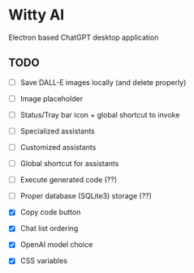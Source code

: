 # Witty AI

Electron based ChatGPT desktop application

## TODO

- [ ] Save DALL-E images locally (and delete properly)
- [ ] Image placeholder
- [ ] Status/Tray bar icon + global shortcut to invoke
- [ ] Specialized assistants
- [ ] Customized assistants
- [ ] Global shortcut for assistants
- [ ] Execute generated code (??)
- [ ] Proper database (SQLite3) storage (??)

- [X] Copy code button
- [x] Chat list ordering
- [x] OpenAI model choice
- [x] CSS variables
